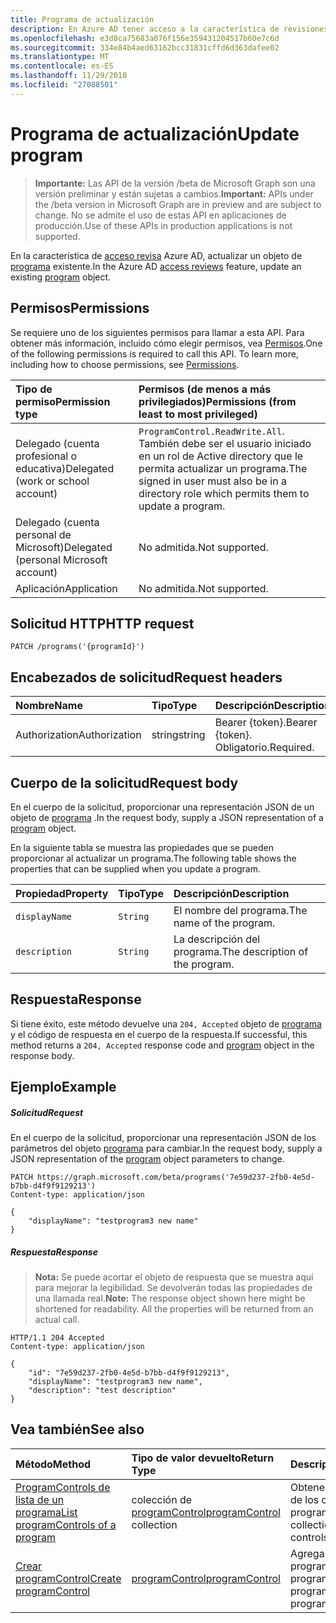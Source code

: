 ```yaml
---
title: Programa de actualización
description: En Azure AD tener acceso a la característica de revisiones, actualizar un objeto de programa existente.
ms.openlocfilehash: e3d8ca75683a076f156e359431204517b60e7c6d
ms.sourcegitcommit: 334e84b4aed63162bcc31831cffd6d363dafee02
ms.translationtype: MT
ms.contentlocale: es-ES
ms.lasthandoff: 11/29/2018
ms.locfileid: "27088501"
---
```

# <a name="update-program"></a><span data-ttu-id="90373-103">Programa de actualización</span><span class="sxs-lookup"><span data-stu-id="90373-103">Update program</span></span>

> <span data-ttu-id="90373-104">**Importante:** Las API de la versión /beta de Microsoft Graph son una versión preliminar y están sujetas a cambios.</span><span class="sxs-lookup"><span data-stu-id="90373-104">**Important:** APIs under the /beta version in Microsoft Graph are in preview and are subject to change.</span></span> <span data-ttu-id="90373-105">No se admite el uso de estas API en aplicaciones de producción.</span><span class="sxs-lookup"><span data-stu-id="90373-105">Use of these APIs in production applications is not supported.</span></span>

<span data-ttu-id="90373-106">En la característica de [acceso revisa](../resources/accessreviews-root.md) Azure AD, actualizar un objeto de [programa](../resources/program.md) existente.</span><span class="sxs-lookup"><span data-stu-id="90373-106">In the Azure AD [access reviews](../resources/accessreviews-root.md) feature, update an existing [program](../resources/program.md) object.</span></span>
## <a name="permissions"></a><span data-ttu-id="90373-107">Permisos</span><span class="sxs-lookup"><span data-stu-id="90373-107">Permissions</span></span>
<span data-ttu-id="90373-p102">Se requiere uno de los siguientes permisos para llamar a esta API. Para obtener más información, incluido cómo elegir permisos, vea [Permisos](/graph/permissions-reference).</span><span class="sxs-lookup"><span data-stu-id="90373-p102">One of the following permissions is required to call this API. To learn more, including how to choose permissions, see [Permissions](/graph/permissions-reference).</span></span>

|<span data-ttu-id="90373-110">Tipo de permiso</span><span class="sxs-lookup"><span data-stu-id="90373-110">Permission type</span></span>                        | <span data-ttu-id="90373-111">Permisos (de menos a más privilegiados)</span><span class="sxs-lookup"><span data-stu-id="90373-111">Permissions (from least to most privileged)</span></span>              |
|:--------------------------------------|:---------------------------------------------------------|
|<span data-ttu-id="90373-112">Delegado (cuenta profesional o educativa)</span><span class="sxs-lookup"><span data-stu-id="90373-112">Delegated (work or school account)</span></span>     | <span data-ttu-id="90373-113">`ProgramControl.ReadWrite.All`.</span><span class="sxs-lookup"><span data-stu-id="90373-113"></span></span>  <span data-ttu-id="90373-114">También debe ser el usuario iniciado en un rol de Active directory que le permita actualizar un programa.</span><span class="sxs-lookup"><span data-stu-id="90373-114">The signed in user must also be in a directory role which permits them to update a program.</span></span> |
|<span data-ttu-id="90373-115">Delegado (cuenta personal de Microsoft)</span><span class="sxs-lookup"><span data-stu-id="90373-115">Delegated (personal Microsoft account)</span></span> | <span data-ttu-id="90373-116">No admitida.</span><span class="sxs-lookup"><span data-stu-id="90373-116">Not supported.</span></span> |
|<span data-ttu-id="90373-117">Aplicación</span><span class="sxs-lookup"><span data-stu-id="90373-117">Application</span></span>                            | <span data-ttu-id="90373-118">No admitida.</span><span class="sxs-lookup"><span data-stu-id="90373-118">Not supported.</span></span> |

## <a name="http-request"></a><span data-ttu-id="90373-119">Solicitud HTTP</span><span class="sxs-lookup"><span data-stu-id="90373-119">HTTP request</span></span>
<!-- { "blockType": "ignored" } -->
```http
PATCH /programs('{programId}')
```
## <a name="request-headers"></a><span data-ttu-id="90373-120">Encabezados de solicitud</span><span class="sxs-lookup"><span data-stu-id="90373-120">Request headers</span></span>
| <span data-ttu-id="90373-121">Nombre</span><span class="sxs-lookup"><span data-stu-id="90373-121">Name</span></span>         | <span data-ttu-id="90373-122">Tipo</span><span class="sxs-lookup"><span data-stu-id="90373-122">Type</span></span>        | <span data-ttu-id="90373-123">Descripción</span><span class="sxs-lookup"><span data-stu-id="90373-123">Description</span></span> |
|:-------------|:------------|:------------|
| <span data-ttu-id="90373-124">Authorization</span><span class="sxs-lookup"><span data-stu-id="90373-124">Authorization</span></span> | <span data-ttu-id="90373-125">string</span><span class="sxs-lookup"><span data-stu-id="90373-125">string</span></span> | <span data-ttu-id="90373-126">Bearer \{token\}.</span><span class="sxs-lookup"><span data-stu-id="90373-126">Bearer \{token\}.</span></span> <span data-ttu-id="90373-127">Obligatorio.</span><span class="sxs-lookup"><span data-stu-id="90373-127">Required.</span></span> |

## <a name="request-body"></a><span data-ttu-id="90373-128">Cuerpo de la solicitud</span><span class="sxs-lookup"><span data-stu-id="90373-128">Request body</span></span>
<span data-ttu-id="90373-129">En el cuerpo de la solicitud, proporcionar una representación JSON de un objeto de [programa](../resources/program.md) .</span><span class="sxs-lookup"><span data-stu-id="90373-129">In the request body, supply a JSON representation of a [program](../resources/program.md) object.</span></span>

<span data-ttu-id="90373-130">En la siguiente tabla se muestra las propiedades que se pueden proporcionar al actualizar un programa.</span><span class="sxs-lookup"><span data-stu-id="90373-130">The following table shows the properties that can be supplied when you update a program.</span></span>

| <span data-ttu-id="90373-131">Propiedad</span><span class="sxs-lookup"><span data-stu-id="90373-131">Property</span></span>     | <span data-ttu-id="90373-132">Tipo</span><span class="sxs-lookup"><span data-stu-id="90373-132">Type</span></span>        | <span data-ttu-id="90373-133">Descripción</span><span class="sxs-lookup"><span data-stu-id="90373-133">Description</span></span> |
|:-------------|:------------|:------------|
| `displayName`               |`String`                              |  <span data-ttu-id="90373-134">El nombre del programa.</span><span class="sxs-lookup"><span data-stu-id="90373-134">The name of the program.</span></span>                   |
| `description`               |`String`                              |  <span data-ttu-id="90373-135">La descripción del programa.</span><span class="sxs-lookup"><span data-stu-id="90373-135">The description of the program.</span></span>           |


## <a name="response"></a><span data-ttu-id="90373-136">Respuesta</span><span class="sxs-lookup"><span data-stu-id="90373-136">Response</span></span>
<span data-ttu-id="90373-137">Si tiene éxito, este método devuelve una `204, Accepted` objeto de [programa](../resources/program.md) y el código de respuesta en el cuerpo de la respuesta.</span><span class="sxs-lookup"><span data-stu-id="90373-137">If successful, this method returns a `204, Accepted` response code and [program](../resources/program.md) object in the response body.</span></span>

## <a name="example"></a><span data-ttu-id="90373-138">Ejemplo</span><span class="sxs-lookup"><span data-stu-id="90373-138">Example</span></span>
##### <a name="request"></a><span data-ttu-id="90373-139">Solicitud</span><span class="sxs-lookup"><span data-stu-id="90373-139">Request</span></span>
<span data-ttu-id="90373-140">En el cuerpo de la solicitud, proporcionar una representación JSON de los parámetros del objeto [programa](../resources/program.md) para cambiar.</span><span class="sxs-lookup"><span data-stu-id="90373-140">In the request body, supply a JSON representation of the [program](../resources/program.md) object parameters to change.</span></span>

<!-- {
  "blockType": "request",
  "name": "update_program"
}-->
```http
PATCH https://graph.microsoft.com/beta/programs('7e59d237-2fb0-4e5d-b7bb-d4f9f9129213')
Content-type: application/json

{
    "displayName": "testprogram3 new name"
}
```

##### <a name="response"></a><span data-ttu-id="90373-141">Respuesta</span><span class="sxs-lookup"><span data-stu-id="90373-141">Response</span></span>
><span data-ttu-id="90373-p105">**Nota:** Se puede acortar el objeto de respuesta que se muestra aquí para mejorar la legibilidad. Se devolverán todas las propiedades de una llamada real.</span><span class="sxs-lookup"><span data-stu-id="90373-p105">**Note:** The response object shown here might be shortened for readability. All the properties will be returned from an actual call.</span></span>
<!-- {
  "blockType": "response",
  "truncated": true,
  "@odata.type": "microsoft.graph.program"
} -->
```http
HTTP/1.1 204 Accepted
Content-type: application/json

{
    "id": "7e59d237-2fb0-4e5d-b7bb-d4f9f9129213",
    "displayName": "testprogram3 new name",
    "description": "test description"
}
```

## <a name="see-also"></a><span data-ttu-id="90373-144">Vea también</span><span class="sxs-lookup"><span data-stu-id="90373-144">See also</span></span>

| <span data-ttu-id="90373-145">Método</span><span class="sxs-lookup"><span data-stu-id="90373-145">Method</span></span>           | <span data-ttu-id="90373-146">Tipo de valor devuelto</span><span class="sxs-lookup"><span data-stu-id="90373-146">Return Type</span></span>    |<span data-ttu-id="90373-147">Descripción</span><span class="sxs-lookup"><span data-stu-id="90373-147">Description</span></span>|
|:---------------|:--------|:----------|
|[<span data-ttu-id="90373-148">ProgramControls de lista de un programa</span><span class="sxs-lookup"><span data-stu-id="90373-148">List programControls of a program</span></span>](program-listcontrols.md) |     <span data-ttu-id="90373-149">colección de [programControl](../resources/programcontrol.md)</span><span class="sxs-lookup"><span data-stu-id="90373-149">[programControl](../resources/programcontrol.md) collection</span></span>|    <span data-ttu-id="90373-150">Obtener una colección de los controles de un programa.</span><span class="sxs-lookup"><span data-stu-id="90373-150">Get a collection of the controls of a program.</span></span>|
|[<span data-ttu-id="90373-151">Crear programControl</span><span class="sxs-lookup"><span data-stu-id="90373-151">Create programControl</span></span>](programcontrol-create.md) |        [<span data-ttu-id="90373-152">programControl</span><span class="sxs-lookup"><span data-stu-id="90373-152">programControl</span></span>](../resources/programcontrol.md)    |   <span data-ttu-id="90373-153">Agregar un programControl a un programa.</span><span class="sxs-lookup"><span data-stu-id="90373-153">Add a programControl to a program.</span></span>|

<!-- {
  "type": "#page.annotation",
  "description": "Update program",
  "keywords": "",
  "section": "documentation",
  "tocPath": ""
}-->
